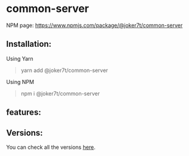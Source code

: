 # common-server

NPM page: https://www.npmjs.com/package/@joker7t/common-server

## Installation:

Using Yarn
> yarn add @joker7t/common-server

Using NPM
>npm i @joker7t/common-server

## features:


## **Versions:**
You can check all the versions [here](https://github.com/joker7t/common-utils#common-server).
